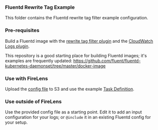 ### Fluentd Rewrite Tag Example

This folder contains the Fluentd rewrite tag filter example configuration.

### Pre-requisites

Build a Fluentd image with the [rewrite tag filter plugin](https://github.com/fluent/fluent-plugin-rewrite-tag-filter) and the [CloudWatch Logs plugin](https://github.com/fluent-plugins-nursery/fluent-plugin-cloudwatch-logs).

This repository is a good starting place for building Fluentd images; it's examples are frequently updated: https://github.com/fluent/fluentd-kubernetes-daemonset/tree/master/docker-image

### Use with FireLens

Upload the [config file](rewrite_tag.conf) to S3 and use the example [Task Definition](task_definition.json).

### Use outside of FireLens

Use the provided config file as a starting point. Edit it to add an input configuration for your logs; or `@include` it in an existing Fluentd config for your setup. 
